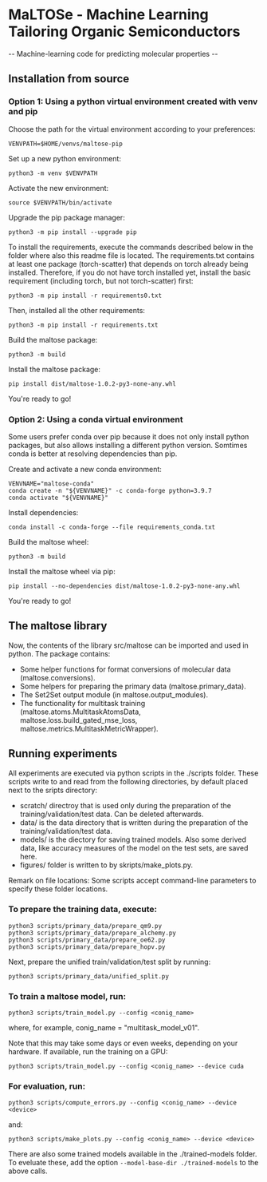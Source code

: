 # MaLTOSe - Machine Learning Tailoring Organic Semiconductors
-- Machine-learning code for predicting molecular properties --

## Installation from source

### Option 1: Using a python virtual environment created with venv and pip

Choose the path for the virtual environment according to your preferences:

```
VENVPATH=$HOME/venvs/maltose-pip
```

Set up a new python environment:

```
python3 -m venv $VENVPATH
```

Activate the new environment:

```
source $VENVPATH/bin/activate
```

Upgrade the pip package manager:

```
python3 -m pip install --upgrade pip
```

To install the requirements, execute the commands described below in the folder where also this readme file is located.
The requirements.txt contains at least one package (torch-scatter) that depends on torch already being installed. Therefore, if you do not have torch installed yet, install the basic requirement (including torch, but not torch-scatter) first:

```
python3 -m pip install -r requirements0.txt
```

Then, installed all the other requirements:

```
python3 -m pip install -r requirements.txt
```

Build the maltose package:

```
python3 -m build
```

Install the maltose package:

```
pip install dist/maltose-1.0.2-py3-none-any.whl
```

You're ready to go!

### Option 2: Using a conda virtual environment

Some users prefer conda over pip because it does not only install python packages, but also allows installing a different python version. Somtimes conda is better at resolving dependencies than pip.

Create and activate a new conda environment:

```
VENVNAME="maltose-conda"
conda create -n "${VENVNAME}" -c conda-forge python=3.9.7
conda activate "${VENVNAME}"
```

Install dependencies:

```
conda install -c conda-forge --file requirements_conda.txt
```

Build the maltose wheel:

```
python3 -m build
```

Install the maltose wheel via pip:

```
pip install --no-dependencies dist/maltose-1.0.2-py3-none-any.whl
```

You're ready to go!


## The maltose library

Now, the contents of the library src/maltose can be imported and used in python.
The package contains:

- Some helper functions for format conversions of molecular data (maltose.conversions).
- Some helpers for preparing the primary data (maltose.primary_data).
- The Set2Set output module (in maltose.output_modules).
- The functionality for multitask training (maltose.atoms.MultitaskAtomsData, maltose.loss.build_gated_mse_loss, maltose.metrics.MultitaskMetricWrapper).


## Running experiments

All experiments are executed via python scripts in the ./scripts folder. These scripts write to and read from the following directories, by default placed next to the sripts directory:

- scratch/ directroy that is used only during the preparation of the training/validation/test data. Can be deleted afterwards.
- data/ is the data directory that is written during the preparation of the training/validation/test data.
- models/ is the diectory for saving trained models. Also some derived data, like accuracy measures of the model on the test sets, are saved here.
- figures/ folder is written to by skripts/make_plots.py.

Remark on file locations: Some scripts accept command-line parameters to specify these folder locations.

### To prepare the training data, execute:

```
python3 scripts/primary_data/prepare_qm9.py
python3 scripts/primary_data/prepare_alchemy.py
python3 scripts/primary_data/prepare_oe62.py
python3 scripts/primary_data/prepare_hopv.py
```

Next, prepare the unified train/validation/test split by running:

```
python3 scripts/primary_data/unified_split.py
```

### To train a maltose model, run:

```
python3 scripts/train_model.py --config <conig_name>
```
where, for example, conig_name = "multitask_model_v01".

Note that this may take some days or even weeks, depending on your hardware. If available, run the training on a GPU:

```
python3 scripts/train_model.py --config <conig_name> --device cuda
```

### For evaluation, run:

```
python3 scripts/compute_errors.py --config <conig_name> --device <device>
```
and:

```
python3 scripts/make_plots.py --config <conig_name> --device <device>
```

There are also some trained models available in the ./trained-models folder. To eveluate these, add the option ```--model-base-dir ./trained-models``` to the above calls.